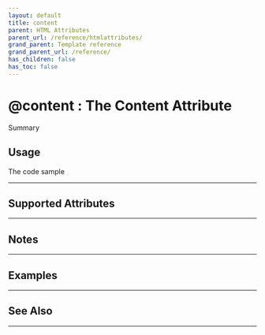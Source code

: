 ```yaml
---
layout: default
title: content
parent: HTML Attributes
parent_url: /reference/htmlattributes/
grand_parent: Template reference
grand_parent_url: /reference/
has_children: false
has_toc: false
---
```


# @content : The Content Attribute

Summary

## Usage

 The code sample

---

## Supported Attributes


---

## Notes


---

## Examples


---


## See Also


---

